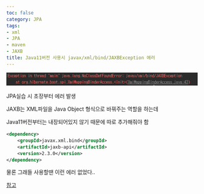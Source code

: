 ```yaml
---
toc: false
category: JPA
tags:
- xml
- JPA
- maven
- JAXB
title: Java11버전 사용시 javax/xml/bind/JAXBException 에러
---
```


![에러](/assets/images/15/error.PNG)

JPA실습 시 초장부터 에러 발생

JAXB는 XML파일을 Java Object 형식으로 바꿔주는 역할을 하는데

Java11버전부터는 내장되어있지 않기 때문에 따로 추가해줘야 함

~~~xml
<dependency> 
    <groupId>javax.xml.bind</groupId> 
    <artifactId>jaxb-api</artifactId> 
    <version>2.3.0</version> 
</dependency>
~~~



물론 그래들 사용할땐 이런 에러 없었다..



[참고](https://yoonemong.tistory.com/254)
